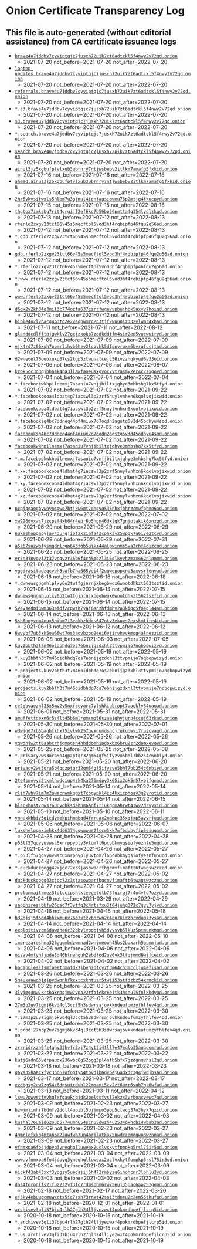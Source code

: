 # Onion Certificate Transparency Log
## This file is auto-generated (without editorial assistance) from CA certificate issuance logs
* [`brave4u7jddbv7cyviptqjc7jusxh72uik7zt6adtckl5f4nwy2v72qd.onion`](https://brave4u7jddbv7cyviptqjc7jusxh72uik7zt6adtckl5f4nwy2v72qd.onion)
  * 2021-07-20 not_before=2021-07-20 not_after=2022-07-20
* [`laptop-updates.brave4u7jddbv7cyviptqjc7jusxh72uik7zt6adtckl5f4nwy2v72qd.onion`](https://laptop-updates.brave4u7jddbv7cyviptqjc7jusxh72uik7zt6adtckl5f4nwy2v72qd.onion)
  * 2021-07-20 not_before=2021-07-20 not_after=2022-07-20
* [`referrals.brave4u7jddbv7cyviptqjc7jusxh72uik7zt6adtckl5f4nwy2v72qd.onion`](https://referrals.brave4u7jddbv7cyviptqjc7jusxh72uik7zt6adtckl5f4nwy2v72qd.onion)
  * 2021-07-20 not_before=2021-07-20 not_after=2022-07-20
* `*.s3.brave4u7jddbv7cyviptqjc7jusxh72uik7zt6adtckl5f4nwy2v72qd.onion`
  * 2021-07-20 not_before=2021-07-20 not_after=2022-07-20
* [`s3.brave4u7jddbv7cyviptqjc7jusxh72uik7zt6adtckl5f4nwy2v72qd.onion`](https://s3.brave4u7jddbv7cyviptqjc7jusxh72uik7zt6adtckl5f4nwy2v72qd.onion)
  * 2021-07-20 not_before=2021-07-20 not_after=2022-07-20
* `*.search.brave4u7jddbv7cyviptqjc7jusxh72uik7zt6adtckl5f4nwy2v72qd.onion`
  * 2021-07-20 not_before=2021-07-20 not_after=2022-07-20
* [`search.brave4u7jddbv7cyviptqjc7jusxh72uik7zt6adtckl5f4nwy2v72qd.onion`](https://search.brave4u7jddbv7cyviptqjc7jusxh72uik7zt6adtckl5f4nwy2v72qd.onion)
  * 2021-07-20 not_before=2021-07-20 not_after=2022-07-20
* [`ainul3jz5xgbufptvlxub3ubrnry7ntjwsbebv2itlkm7amafg5fxkid.onion`](https://ainul3jz5xgbufptvlxub3ubrnry7ntjwsbebv2itlkm7amafg5fxkid.onion)
  * 2021-07-16 not_before=2021-07-16 not_after=2022-07-16
* [`ahmad.ainul3jz5xgbufptvlxub3ubrnry7ntjwsbebv2itlkm7amafg5fxkid.onion`](https://ahmad.ainul3jz5xgbufptvlxub3ubrnry7ntjwsbebv2itlkm7amafg5fxkid.onion)
  * 2021-07-16 not_before=2021-07-16 not_after=2022-07-16
* [`2hr6vkvsitwxls5hlbm7u3gjmul4icnfagsioweu76p2mtjg4fkucpyd.onion`](https://2hr6vkvsitwxls5hlbm7u3gjmul4icnfagsioweu76p2mtjg4fkucpyd.onion)
  * 2021-07-15 not_before=2021-07-15 not_after=2022-08-16
* [`thgtoa7imksbg7rit4grgijl2ef6kc7b56bp56pmtta4g354lydlzkqd.onion`](https://thgtoa7imksbg7rit4grgijl2ef6kc7b56bp56pmtta4g354lydlzkqd.onion)
  * 2021-07-13 not_before=2021-07-12 not_after=2022-08-13
* [`rferlo2zxgv23tct66v45s5mecftol5vod3hf4rqbipfp46fqu2q56ad.onion`](https://rferlo2zxgv23tct66v45s5mecftol5vod3hf4rqbipfp46fqu2q56ad.onion)
  * 2021-07-12 not_before=2021-07-12 not_after=2022-08-13
* `*.gdb.rferlo2zxgv23tct66v45s5mecftol5vod3hf4rqbipfp46fqu2q56ad.onion`
  * 2021-07-12 not_before=2021-07-12 not_after=2022-08-13
* [`gdb.rferlo2zxgv23tct66v45s5mecftol5vod3hf4rqbipfp46fqu2q56ad.onion`](https://gdb.rferlo2zxgv23tct66v45s5mecftol5vod3hf4rqbipfp46fqu2q56ad.onion)
  * 2021-07-12 not_before=2021-07-12 not_after=2022-08-13
* `*.rferlo2zxgv23tct66v45s5mecftol5vod3hf4rqbipfp46fqu2q56ad.onion`
  * 2021-07-12 not_before=2021-07-12 not_after=2022-08-13
* `*.www.rferlo2zxgv23tct66v45s5mecftol5vod3hf4rqbipfp46fqu2q56ad.onion`
  * 2021-07-12 not_before=2021-07-12 not_after=2022-08-13
* [`www.rferlo2zxgv23tct66v45s5mecftol5vod3hf4rqbipfp46fqu2q56ad.onion`](https://www.rferlo2zxgv23tct66v45s5mecftol5vod3hf4rqbipfp46fqu2q56ad.onion)
  * 2021-07-12 not_before=2021-07-12 not_after=2022-08-13
* [`d6dx2v2kh34q3mil3c774ozfa637czrrfwgevvpbujhbk5axyy7hoiqd.onion`](https://d6dx2v2kh34q3mil3c774ozfa637czrrfwgevvpbujhbk5axyy7hoiqd.onion)
  * 2021-07-12 not_before=2021-07-12 not_after=2022-08-13
* [`bible4u2lvhacg4b3to2e2veqpwmrc2c3tjf2wuuqiz332vlwmr4xbad.onion`](https://bible4u2lvhacg4b3to2e2veqpwmrc2c3tjf2wuuqiz332vlwmr4xbad.onion)
  * 2021-07-11 not_before=2021-07-11 not_after=2022-08-12
* [`glanddcdlfftpjgwkly27gxjzkokb7zodkddtfm4sir2ep5vucwuiryd.onion`](https://glanddcdlfftpjgwkly27gxjzkokb7zodkddtfm4sir2ep5vucwuiryd.onion)
  * 2021-07-09 not_before=2021-07-09 not_after=2022-07-09
* [`ejk4rd7z66xoh7pomrlihvb6hzv2lcqvhk5dfppyruxm6bvrgfucjtad.onion`](https://ejk4rd7z66xoh7pomrlihvb6hzv2lcqvhk5dfppyruxm6bvrgfucjtad.onion)
  * 2021-07-09 not_before=2021-07-09 not_after=2022-07-09
* [`d2wneoet76oeoxnxp37cs2kgp5ztwunatcejc56ivzzhqkyud6a33oid.onion`](https://d2wneoet76oeoxnxp37cs2kgp5ztwunatcejc56ivzzhqkyud6a33oid.onion)
  * 2021-07-06 not_before=2021-07-06 not_after=2022-08-07
* [`kzok5cc3o3qjbbn4k4pa3llawfaoeuaxgvoc7vt7asmy2er4c2zxgoyd.onion`](https://kzok5cc3o3qjbbn4k4pa3llawfaoeuaxgvoc7vt7asmy2er4c2zxgoyd.onion)
  * 2021-07-04 not_before=2021-07-04 not_after=2022-07-04
* `*.facebookwkhpilnemxj7asaniu7vnjjbiltxjqhye3mhbshg7kx5tfyd.onion`
  * 2021-07-02 not_before=2021-07-02 not_after=2021-09-22
* `*.facebookcooa4ldbat4g7iacswl3p2zrf5nuylvnhxn6kqolvojixwid.onion`
  * 2021-07-02 not_before=2021-07-02 not_after=2021-09-22
* [`facebookcooa4ldbat4g7iacswl3p2zrf5nuylvnhxn6kqolvojixwid.onion`](https://facebookcooa4ldbat4g7iacswl3p2zrf5nuylvnhxn6kqolvojixwid.onion)
  * 2021-07-02 not_before=2021-07-02 not_after=2021-09-22
* `*.facebooksg4bc7ddneq44pf4miux7o7oqdn2agstg5v3d45odhyu4sqd.onion`
  * 2021-07-02 not_before=2021-07-02 not_after=2021-09-22
* [`facebooksg4bc7ddneq44pf4miux7o7oqdn2agstg5v3d45odhyu4sqd.onion`](https://facebooksg4bc7ddneq44pf4miux7o7oqdn2agstg5v3d45odhyu4sqd.onion)
  * 2021-07-02 not_before=2021-07-02 not_after=2021-09-22
* [`facebookwkhpilnemxj7asaniu7vnjjbiltxjqhye3mhbshg7kx5tfyd.onion`](https://facebookwkhpilnemxj7asaniu7vnjjbiltxjqhye3mhbshg7kx5tfyd.onion)
  * 2021-07-02 not_before=2021-07-02 not_after=2021-09-22
* `*.m.facebookwkhpilnemxj7asaniu7vnjjbiltxjqhye3mhbshg7kx5tfyd.onion`
  * 2021-07-02 not_before=2021-07-02 not_after=2021-09-22
* `*.xx.facebookcooa4ldbat4g7iacswl3p2zrf5nuylvnhxn6kqolvojixwid.onion`
  * 2021-07-02 not_before=2021-07-02 not_after=2021-09-22
* `*.xy.facebookcooa4ldbat4g7iacswl3p2zrf5nuylvnhxn6kqolvojixwid.onion`
  * 2021-07-02 not_before=2021-07-02 not_after=2021-09-22
* `*.xz.facebookcooa4ldbat4g7iacswl3p2zrf5nuylvnhxn6kqolvojixwid.onion`
  * 2021-07-02 not_before=2021-07-02 not_after=2021-09-22
* [`pcpjqqaogbywoymsgwo7btjkw6mt7dngvq535nhxjhhrzcmwfghmo6ad.onion`](https://pcpjqqaogbywoymsgwo7btjkw6mt7dngvq535nhxjhhrzcmwfghmo6ad.onion)
  * 2021-07-02 not_before=2021-07-02 not_after=2022-07-02
* [`xw226dvxac7jzcpsf4xb64r4epr6o5hgn46dxlqk7gnjptakik6xnzqd.onion`](https://xw226dvxac7jzcpsf4xb64r4epr6o5hgn46dxlqk7gnjptakik6xnzqd.onion)
  * 2021-06-29 not_before=2021-06-29 not_after=2022-06-29
* [`nukeshopgmpyjav4durgjiot2xziafa43cphk3v25wpgk7u6ive2tcyd.onion`](https://nukeshopgmpyjav4durgjiot2xziafa43cphk3v25wpgk7u6ive2tcyd.onion)
  * 2021-06-29 not_before=2021-06-29 not_after=2022-07-31
* [`a5s67suzwofysmqdrlrgp643fgb5ujki44alpwinms5va2rhf4dizcqd.onion`](https://a5s67suzwofysmqdrlrgp643fgb5ujki44alpwinms5va2rhf4dizcqd.onion)
  * 2021-06-25 not_before=2021-06-25 not_after=2022-06-25
* [`er3n3jnvoyj2t37yngvzr35b6f4ch5mgzl3i6qlkvyhzmaxo62nlqmqd.onion`](https://er3n3jnvoyj2t37yngvzr35b6f4ch5mgzl3i6qlkvyhzmaxo62nlqmqd.onion)
  * 2021-06-23 not_before=2021-06-23 not_after=2022-06-23
* [`yggdrasitadzqcveh3safb7ha665yei4f2uqwepopxnu3axvsrlenvad.onion`](https://yggdrasitadzqcveh3safb7ha665yei4f2uqwepopxnu3axvsrlenvad.onion)
  * 2021-06-18 not_before=2021-06-18 not_after=2022-06-18
* `*.dwnewsgngmhlplxy6o2twtfgjnrnjxbegbwqx6wnotdhkzt562tszfid.onion`
  * 2021-06-15 not_before=2021-06-14 not_after=2022-07-15
* [`dwnewsgngmhlplxy6o2twtfgjnrnjxbegbwqx6wnotdhkzt562tszfid.onion`](https://dwnewsgngmhlplxy6o2twtfgjnrnjxbegbwqx6wnotdhkzt562tszfid.onion)
  * 2021-06-15 not_before=2021-06-14 not_after=2022-07-15
* [`5veysedpi3wm363eidf2cpwzh7yaj6anzhfdmhv2a3kiqo5foegl44ad.onion`](https://5veysedpi3wm363eidf2cpwzh7yaj6anzhfdmhv2a3kiqo5foegl44ad.onion)
  * 2021-06-14 not_before=2021-06-13 not_after=2022-06-13
* [`5sh6hmyvnm4nux5hibm7i3eakhzhdrs647ntv3ekuys2exskmtire4id.onion`](https://5sh6hmyvnm4nux5hibm7i3eakhzhdrs647ntv3ekuys2exskmtire4id.onion)
  * 2021-06-13 not_before=2021-06-12 not_after=2022-06-12
* [`6wvybf7ub3xk5ow66wt7os3aovbzoo2eei6vjirvhvvkmqg4alnezzid.onion`](https://6wvybf7ub3xk5ow66wt7os3aovbzoo2eei6vjirvhvvkmqg4alnezzid.onion)
  * 2021-06-08 not_before=2021-06-03 not_after=2022-07-05
* [`kuy2bbth3t7m46oidbhdq7os7ebnijgzdxhl3ttvpmijo7nqbopwizyd.onion`](https://kuy2bbth3t7m46oidbhdq7os7ebnijgzdxhl3ttvpmijo7nqbopwizyd.onion)
  * 2021-06-02 not_before=2021-05-19 not_after=2022-05-19
* `*.kuy2bbth3t7m46oidbhdq7os7ebnijgzdxhl3ttvpmijo7nqbopwizyd.onion`
  * 2021-06-02 not_before=2021-05-19 not_after=2022-05-19
* `*.projects.kuy2bbth3t7m46oidbhdq7os7ebnijgzdxhl3ttvpmijo7nqbopwizyd.onion`
  * 2021-06-02 not_before=2021-05-19 not_after=2022-05-19
* [`projects.kuy2bbth3t7m46oidbhdq7os7ebnijgzdxhl3ttvpmijo7nqbopwizyd.onion`](https://projects.kuy2bbth3t7m46oidbhdq7os7ebnijgzdxhl3ttvpmijo7nqbopwizyd.onion)
  * 2021-06-02 not_before=2021-05-19 not_after=2022-05-19
* [`ce2qbvaezhl33x5mv2y5nxfzcyorc7ylshkiubrppt7uooklv34uauad.onion`](https://ce2qbvaezhl33x5mv2y5nxfzcyorc7ylshkiubrppt7uooklv34uauad.onion)
  * 2021-06-01 not_before=2021-05-31 not_after=2022-05-31
* [`amuffettdexn6r5s4lt45b6mlrgmsmo56szaaighyjurp4ccuj63zkad.onion`](https://amuffettdexn6r5s4lt45b6mlrgmsmo56szaaighyjurp4ccuj63zkad.onion)
  * 2021-05-30 not_before=2021-05-30 not_after=2022-07-01
* [`wdwjgd7rb5baghfkhx75iylwk257qvkqumdsgcjrqkuowvi7ruscvaqd.onion`](https://wdwjgd7rb5baghfkhx75iylwk257qvkqumdsgcjrqkuowvi7ruscvaqd.onion)
  * 2021-05-26 not_before=2021-05-26 not_after=2022-05-26
* [`ygwdnjw2gt6sabcrhjqmpgsn4hhddomhipdpxbx6bru2zr2damxevqyd.onion`](https://ygwdnjw2gt6sabcrhjqmpgsn4hhddomhipdpxbx6bru2zr2damxevqyd.onion)
  * 2021-05-25 not_before=2021-05-25 not_after=2022-05-08
* `*.privacy2ws3ora5p4qpzptqr32qm54gf5ifyzvo5bhl7bb254c6nbiyd.onion`
  * 2021-05-21 not_before=2021-05-20 not_after=2022-06-20
* [`privacy2ws3ora5p4qpzptqr32qm54gf5ifyzvo5bhl7bb254c6nbiyd.onion`](https://privacy2ws3ora5p4qpzptqr32qm54gf5ifyzvo5bhl7bb254c6nbiyd.onion)
  * 2021-05-21 not_before=2021-05-20 not_after=2022-06-20
* [`2te4smoyyc2txmlhwdgiup4zk4ka276mdpy3k65ix2qk5n5lvbjfgnad.onion`](https://2te4smoyyc2txmlhwdgiup4zk4ka276mdpy3k65ix2qk5n5lvbjfgnad.onion)
  * 2021-05-14 not_before=2021-05-14 not_after=2022-05-14
* [`rljh7whv7im7m2pwacnwmkggxt7cbgypkl4zc4kxicphoav3g2yrotid.onion`](https://rljh7whv7im7m2pwacnwmkggxt7cbgypkl4zc4kxicphoav3g2yrotid.onion)
  * 2021-05-14 not_before=2021-05-14 not_after=2022-06-15
* [`blackhost7pws76u6vohksdahnm6adf7riukgcmahrwt43wv2drvyxid.onion`](https://blackhost7pws76u6vohksdahnm6adf7riukgcmahrwt43wv2drvyxid.onion)
  * 2021-05-10 not_before=2021-05-10 not_after=2022-06-11
* [`ynnuxkbbiy5gicdydekpihmpbqd4frruax2mqhpc35xqjxp5ayvrjuqd.onion`](https://ynnuxkbbiy5gicdydekpihmpbqd4frruax2mqhpc35xqjxp5ayvrjuqd.onion)
  * 2021-05-06 not_before=2021-05-06 not_after=2022-06-07
* [`lukshelpqmximhkx4dd6374gqwwwur2fccw5kk7wfbdubyfip5eiugad.onion`](https://lukshelpqmximhkx4dd6374gqwwwur2fccw5kk7wfbdubyfip5eiugad.onion)
  * 2021-04-28 not_before=2021-04-28 not_after=2022-04-28
* [`p53lf57qovyuvwsc6xnrppyply3vtqm7l6pcobkmyqsiofyeznfu5uqd.onion`](https://p53lf57qovyuvwsc6xnrppyply3vtqm7l6pcobkmyqsiofyeznfu5uqd.onion)
  * 2021-04-27 not_before=2021-04-26 not_after=2022-05-27
* `*.p53lf57qovyuvwsc6xnrppyply3vtqm7l6pcobkmyqsiofyeznfu5uqd.onion`
  * 2021-04-27 not_before=2021-04-26 not_after=2022-05-27
* `*.duckduckgogg42xjoc72x3sjasowoarfbgcmvfimaftt6twagswzczad.onion`
  * 2021-04-27 not_before=2021-04-27 not_after=2022-05-02
* [`duckduckgogg42xjoc72x3sjasowoarfbgcmvfimaftt6twagswzczad.onion`](https://duckduckgogg42xjoc72x3sjasowoarfbgcmvfimaftt6twagswzczad.onion)
  * 2021-04-27 not_before=2021-04-27 not_after=2022-05-02
* [`protonmailrmez3lotccipshtkleegetolb73fuirgj7r4o4vfu7ozyd.onion`](https://protonmailrmez3lotccipshtkleegetolb73fuirgj7r4o4vfu7ozyd.onion)
  * 2021-04-19 not_before=2021-03-29 not_after=2022-04-29
* [`sapphiresjbbfw26cad7f3ytfq3c4rtsfxu3f64juhg372c7gyy7yjyd.onion`](https://sapphiresjbbfw26cad7f3ytfq3c4rtsfxu3f64juhg372c7gyy7yjyd.onion)
  * 2021-04-16 not_before=2021-04-16 not_after=2022-05-18
* [`h32njsj5f5dd4hbzxmupx76o7ktzybnrwp2c4eu7kirzhrvduq73ysad.onion`](https://h32njsj5f5dd4hbzxmupx76o7ktzybnrwp2c4eu7kirzhrvduq73ysad.onion)
  * 2021-04-14 not_before=2021-04-14 not_after=2022-04-14
* [`exploitivzcm5dawzhe6c32bbylyggbjvh5dyvsvb5lkuz5ptmunkmqd.onion`](https://exploitivzcm5dawzhe6c32bbylyggbjvh5dyvsvb5lkuz5ptmunkmqd.onion)
  * 2021-04-08 not_before=2021-04-08 not_after=2022-05-10
* [`imprezareshna326gqgmbdzwmnad2wnjmeowh45bs2buxarh5qummjad.onion`](https://imprezareshna326gqgmbdzwmnad2wnjmeowh45bs2buxarh5qummjad.onion)
  * 2021-04-06 not_before=2021-04-06 not_after=2022-04-06
* [`oisav4mtyhfjpde3o46btnahguh2ebdfod2ua6vk3ltqjmmd6wjfceid.onion`](https://oisav4mtyhfjpde3o46btnahguh2ebdfod2ua6vk3ltqjmmd6wjfceid.onion)
  * 2021-04-02 not_before=2021-04-02 not_after=2022-04-02
* [`badapplesifsmfpeetrmnfdk7jbvgidfcy7f3m64c53mccljw4efisad.onion`](https://badapplesifsmfpeetrmnfdk7jbvgidfcy7f3m64c53mccljw4efisad.onion)
  * 2021-03-26 not_before=2021-03-26 not_after=2022-03-26
* [`5g4ukauwohjqjpydwqnkfkxxtcxkgtusr5twji53stfdzbz54xrmckid.onion`](https://5g4ukauwohjqjpydwqnkfkxxtcxkgtusr5twji53stfdzbz54xrmckid.onion)
  * 2021-03-25 not_before=2021-03-25 not_after=2022-03-25
* [`3lyjmg4nw7krshaxrbojmw7vpa22rfafekc6eitk3h4eul5fnlkbdyqd.onion`](https://3lyjmg4nw7krshaxrbojmw7vpa22rfafekc6eitk3h4eul5fnlkbdyqd.onion)
  * 2021-03-25 not_before=2021-03-25 not_after=2022-03-25
* [`27m3p2uv7igmj6kvd4ql3cct5h3sdwrsajovkkndeufumzyfhlfev4qd.onion`](https://27m3p2uv7igmj6kvd4ql3cct5h3sdwrsajovkkndeufumzyfhlfev4qd.onion)
  * 2021-03-25 not_before=2021-03-25 not_after=2022-03-30
* `*.27m3p2uv7igmj6kvd4ql3cct5h3sdwrsajovkkndeufumzyfhlfev4qd.onion`
  * 2021-03-25 not_before=2021-03-25 not_after=2022-03-30
* `*.prod.27m3p2uv7igmj6kvd4ql3cct5h3sdwrsajovkkndeufumzyfhlfev4qd.onion`
  * 2021-03-25 not_before=2021-03-25 not_after=2022-03-30
* [`zrrridrxzn6fz4qhy33hvfr2xj7z4yt3i4tll7e47eglo35augdomrqd.onion`](https://zrrridrxzn6fz4qhy33hvfr2xj7z4yt3i4tll7e47eglo35augdomrqd.onion)
  * 2021-03-22 not_before=2021-03-22 not_after=2022-03-22
* [`kutj6adn66vdrpauox236wbc6g52ogg3pl4nfb5bfx7gzdgnqvhsl2qd.onion`](https://kutj6adn66vdrpauox236wbc6g52ogg3pl4nfb5bfx7gzdgnqvhsl2qd.onion)
  * 2021-03-18 not_before=2021-03-18 not_after=2022-03-23
* [`q6ya35haacxfyc3hn6sofogtyo4tbydjb6qybej6adxdr3g4jwdjbsad.onion`](https://q6ya35haacxfyc3hn6sofogtyo4tbydjb6qybej6adxdr3g4jwdjbsad.onion)
  * 2021-03-17 not_before=2021-03-17 not_after=2022-03-17
* [`ezdhgsy2aw7zg54z6dqsutrduhl22moami5zv2zt6urr6vub7gs6wfad.onion`](https://ezdhgsy2aw7zg54z6dqsutrduhl22moami5zv2zt6urr6vub7gs6wfad.onion)
  * 2021-03-13 not_before=2021-03-11 not_after=2022-04-12
* [`lxwu7pwyszfevhglxfgaukjqjdk2belosfvsl2ekzx3vrboacvewc7qd.onion`](https://lxwu7pwyszfevhglxfgaukjqjdk2belosfvsl2ekzx3vrboacvewc7qd.onion)
  * 2021-03-09 not_before=2021-02-23 not_after=2022-03-27
* [`hzwjmjimhr7bdmfv2doll4upibt5ojjmpo3pbp5ctwcg37n3hyk7qzid.onion`](https://hzwjmjimhr7bdmfv2doll4upibt5ojjmpo3pbp5ctwcg37n3hyk7qzid.onion)
  * 2021-03-09 not_before=2021-03-02 not_after=2022-04-03
* [`kushal76uaid62oup5774umh654scnu5dwzh4u2534qxhcbi4wbab3ad.onion`](https://kushal76uaid62oup5774umh654scnu5dwzh4u2534qxhcbi4wbab3ad.onion)
  * 2021-03-09 not_before=2021-02-23 not_after=2022-03-27
* [`4gmrlefxkq4mtan6a2lqwfwa7un4brjlatka75nwdczemqqwn3wznnad.onion`](https://4gmrlefxkq4mtan6a2lqwfwa7un4brjlatka75nwdczemqqwn3wznnad.onion)
  * 2021-03-09 not_before=2021-02-23 not_after=2022-03-27
* [`vfnmxpa6fo4jdpyq3yneqhglluweax2uclvxkytfpmpkp5rsl75ir5qd.onion`](https://vfnmxpa6fo4jdpyq3yneqhglluweax2uclvxkytfpmpkp5rsl75ir5qd.onion)
  * 2021-03-04 not_before=2021-03-04 not_after=2022-03-09
* [`www.vfnmxpa6fo4jdpyq3yneqhglluweax2uclvxkytfpmpkp5rsl75ir5qd.onion`](https://www.vfnmxpa6fo4jdpyq3yneqhglluweax2uclvxkytfpmpkp5rsl75ir5qd.onion)
  * 2021-03-04 not_before=2021-03-04 not_after=2022-03-09
* [`nickf43ab43xxf3yqgzy5uedsjij6h473rmbyzq6inohcnr3lohlu3yd.onion`](https://nickf43ab43xxf3yqgzy5uedsjij6h473rmbyzq6inohcnr3lohlu3yd.onion)
  * 2021-03-03 not_before=2021-03-02 not_after=2022-04-03
* [`dns4torpnlfs2ifuz2s2yf3fc7rdmsbhm6rw75euj35pac6ap25zgqad.onion`](https://dns4torpnlfs2ifuz2s2yf3fc7rdmsbhm6rw75euj35pac6ap25zgqad.onion)
  * 2021-02-18 not_before=2021-02-17 not_after=2022-03-20
* [`ej3kv4ebuugcmuwxctx5ic7zxh73rnxt42soi3tdneu2c2em55thufqd.onion`](https://ej3kv4ebuugcmuwxctx5ic7zxh73rnxt42soi3tdneu2c2em55thufqd.onion)
  * 2021-02-18 not_before=2020-12-01 not_after=2022-01-01
* [`archivev3qli37bju4rlh27glh24lljyezwxf4pokmrdbpefjlcrp5id.onion`](https://archivev3qli37bju4rlh27glh24lljyezwxf4pokmrdbpefjlcrp5id.onion)
  * 2020-10-18 not_before=2020-10-15 not_after=2021-10-19
* `*.archivev3qli37bju4rlh27glh24lljyezwxf4pokmrdbpefjlcrp5id.onion`
  * 2020-10-18 not_before=2020-10-15 not_after=2021-10-19
* `*.us.archivev3qli37bju4rlh27glh24lljyezwxf4pokmrdbpefjlcrp5id.onion`
  * 2020-10-18 not_before=2020-10-15 not_after=2021-10-19
